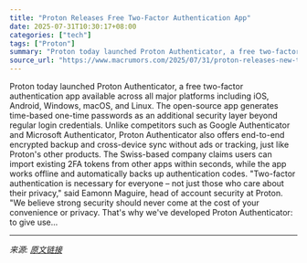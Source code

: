 ```yaml
---
title: "Proton Releases Free Two-Factor Authentication App"
date: 2025-07-31T10:30:17+08:00
categories: ["tech"]
tags: ["Proton"]
summary: "Proton today launched Proton Authenticator, a free two-factor authentication app available across all major platforms including iOS, Android, Windows, macOS, and Linux. The open-source app generates t"
source_url: "https://www.macrumors.com/2025/07/31/proton-releases-new-two-factor-authentication-app/"
---
```


Proton today launched Proton Authenticator, a free two-factor authentication app available across all major platforms including iOS, Android, Windows, macOS, and Linux. The open-source app generates time-based one-time passwords as an additional security layer beyond regular login credentials. Unlike competitors such as Google Authenticator and Microsoft Authenticator, Proton Authenticator also offers end-to-end encrypted backup and cross-device sync without ads or tracking, just like Proton's other products. The Swiss-based company claims users can import existing 2FA tokens from other apps within seconds, while the app works offline and automatically backs up authentication codes. "Two-factor authentication is necessary for everyone – not just those who care about their privacy," said Eamonn Maguire, head of account security at Proton. "We believe strong security should never come at the cost of your convenience or privacy. That's why we've developed Proton Authenticator: to give use...

---

*来源: [原文链接](https://www.macrumors.com/2025/07/31/proton-releases-new-two-factor-authentication-app/)*
